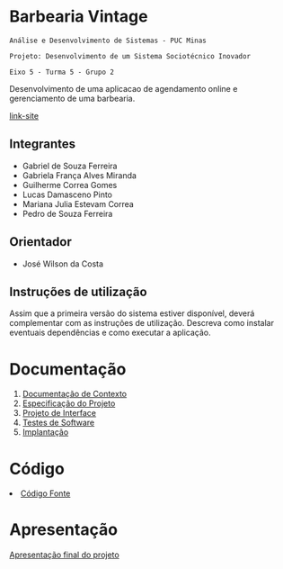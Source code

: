 # Barbearia Vintage

`Análise e Desenvolvimento de Sistemas - PUC Minas`

`Projeto: Desenvolvimento de um Sistema Sociotécnico Inovador`

`Eixo 5 - Turma 5 - Grupo 2`

Desenvolvimento de uma aplicacao de agendamento online e gerenciamento de uma barbearia.

[link-site](https://vintage-frontend-dd8562046edb.herokuapp.com/)

## Integrantes

* Gabriel de Souza Ferreira
* Gabriela França Alves Miranda
* Guilherme Correa Gomes
* Lucas Damasceno Pinto
* Mariana Julia Estevam Correa
* Pedro de Souza Ferreira

## Orientador

* José Wilson da Costa

## Instruções de utilização

Assim que a primeira versão do sistema estiver disponível, deverá complementar com as instruções de utilização. Descreva como instalar eventuais dependências e como executar a aplicação.

# Documentação

<ol>
<li><a href="documentos/01-Documentação de Contexto.md"> Documentação de Contexto</a></li>
<li><a href="documentos/02-Especificação do Projeto.md"> Especificação do Projeto</a></li>
<li><a href="documentos/03-Projeto de Interface.md"> Projeto de Interface</a></li>
<li><a href="documentos/04-Testes de Software.md"> Testes de Software</a></li>
<li><a href="documentos/05-Implantação.md"> Implantação</a></li>
</ol>

# Código

<li><a href="src/README.md"> Código Fonte</a></li>

# Apresentação

 [Apresentação final do projeto](https://www.youtube.com/watch?v=qio9aIcN59c)
